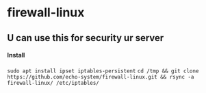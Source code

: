 # firewall-linux

## U can use this for security ur server

#### Install
`sudo apt install ipset iptables-persistent`
`cd /tmp && git clone https://github.com/echo-system/firewall-linux.git && rsync -a firewall-linux/ /etc/iptables/`